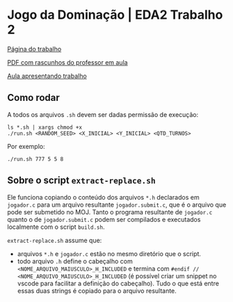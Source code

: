 #  Jogo da Dominação | EDA2 Trabalho 2

[Página do trabalho](https://www.brunoribas.com.br/eda2/2021-1/edazinho-enunciado/jogo.html)

[PDF com rascunhos do professor em aula](https://www.brunoribas.com.br/eda2/2021-1/edazinho-enunciado/jogo.html)

[Aula apresentando trabalho](https://www.youtube.com/watch?v=FxtlMbL-nFk)

## Como rodar
A todos os arquivos `.sh` devem ser dadas permissão de execução:

    ls *.sh | xargs chmod +x 
    ./run.sh <RANDOM_SEED> <X_INICIAL> <Y_INICIAL> <QTD_TURNOS>

Por exemplo:

    ./run.sh 777 5 5 8

## Sobre o script `extract-replace.sh`
Ele funciona copiando o conteúdo dos arquivos `*.h` declarados em `jogador.c` 
para um arquivo resultante `jogador.submit.c`, que é o arquivo que pode ser
submetido no MOJ. Tanto o programa resultante de `jogador.c` quanto o de 
`jogador.submit.c` podem ser compilados e executados localmente com o script
`build.sh`.

`extract-replace.sh` assume que:
- arquivos `*.h` e `jogador.c` estão no mesmo diretório que o script.
- todo arquivo `.h` define o cabeçalho com `<NOME_ARQUIVO_MAIUSCULO>_H_INCLUDED`
e termina com `#endif // <NOME_ARQUIVO_MAIUSCULO>_H_INCLUDED` (é possível criar 
um snippet no vscode para facilitar a definição do cabeçalho). Tudo o que está 
entre essas duas strings é copiado para o arquivo resultante.

